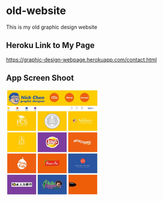 # old-website

This is my old graphic design website

## Heroku Link to My Page

https://graphic-design-webpage.herokuapp.com/contact.html

## App Screen Shoot 

<img src='Image/mockup.jpg' width='50%'/>

